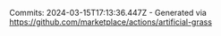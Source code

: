 Commits: 2024-03-15T17:13:36.447Z - Generated via https://github.com/marketplace/actions/artificial-grass
<br>

